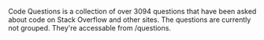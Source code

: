 Code Questions is a collection of over 3094 questions that have been asked about code on Stack Overflow and other sites. The questions are currently not grouped. They're accessable from /questions.
